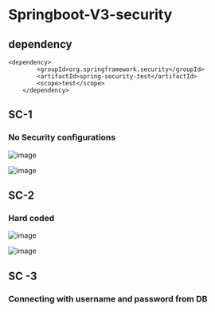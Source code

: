 # Springboot-V3-security

## dependency 
    <dependency>
			<groupId>org.springframework.security</groupId>
			<artifactId>spring-security-test</artifactId>
			<scope>test</scope>
		</dependency>


## SC-1 
### No Security configurations 
![image](https://user-images.githubusercontent.com/105435085/224505227-4e8a9e8c-5962-4b14-b5db-bee8d940d774.png)


![image](https://user-images.githubusercontent.com/105435085/224505235-8650fb06-5ba3-49bb-801f-f05cd9f52f62.png)



## SC-2 

### Hard coded 

![image](https://user-images.githubusercontent.com/105435085/224505130-8f83207a-6f0a-4499-8cc8-6405b48c600d.png)


![image](https://user-images.githubusercontent.com/105435085/224505135-cdeeff12-6cea-4bb8-8ee7-460f7d3a7869.png)




## SC -3 

### Connecting with username and password from DB



